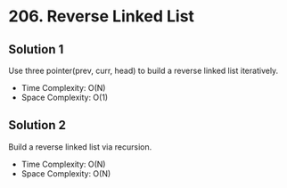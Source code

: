 # 206. Reverse Linked List
## Solution 1
Use three pointer(prev, curr, head) to build a reverse linked list iteratively.
* Time Complexity: O(N)
* Space Complexity: O(1)

## Solution 2
Build a reverse linked list via recursion.
* Time Complexity: O(N)
* Space Complexity: O(N)
